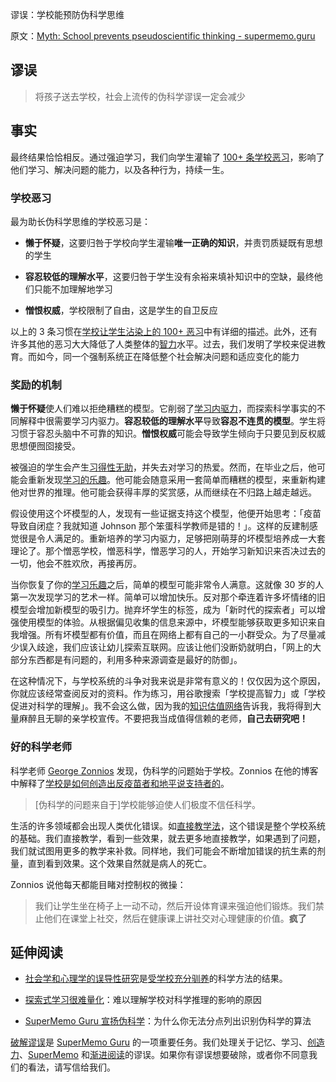 谬误：学校能预防伪科学思维

原文：[Myth: School prevents pseudoscientific thinking - supermemo.guru](https://supermemo.guru/wiki/Myth:_School_prevents_pseudoscientific_thinking)

## 谬误

> 将孩子送去学校，社会上流传的伪科学谬误一定会减少

## 事实

最终结果恰恰相反。通过强迫学习，我们向学生灌输了 [100+ 条学校恶习](https://supermemo.guru/wiki/100_bad_school_habits)，影响了他们学习、解决问题的能力，以及各种行为，持续一生。

### 学校恶习

最为助长伪科学思维的学校恶习是：

- **懒于怀疑**，这要归咎于学校向学生灌输**唯一正确的知识**，并责罚质疑既有思想的学生

- **容忍较低的理解水平**，这要归咎于学生没有余裕来填补知识中的空缺，最终他们只能不加理解地学习

- **憎恨权威**，学校限制了自由，这是学生的自卫反应

以上的 3 条习惯在[学校让学生沾染上的 100+ 恶习](https://supermemo.guru/wiki/100_bad_habits_learned_at_school)中有详细的描述。此外，还有许多其他的恶习大大降低了人类整体的[智力](https://supermemo.guru/wiki/Intelligence)水平。过去，我们发明了学校来促进教育。而如今，同一个强制系统正在降低整个社会解决问题和适应变化的能力

### 奖励的机制

**懒于怀疑**使人们难以拒绝糟糕的模型。它削弱了[学习内驱力](https://supermemo.guru/wiki/Learn_drive)，而探索科学事实的不同解释中很需要学习内驱力。**容忍较低的理解水平**导致**容忍不连贯的模型**。学生将习惯于容忍头脑中不可靠的知识。**憎恨权威**可能会导致学生倾向于只要见到反权威思想便囫囵接受。

被强迫的学生会产生[习得性无助](https://supermemo.guru/wiki/Learned_helplessness)，并失去对学习的热爱。然而，在毕业之后，他可能会重新发现[学习的乐趣](https://supermemo.guru/wiki/Pleasure_of_learning)。他可能会随意采用一套简单而糟糕的模型，来重新构建他对世界的推理。他可能会获得丰厚的奖赏感，从而继续在不归路上越走越远。

假设使用这个坏模型的人，发现有一些证据支持这个模型，他便开始思考：「疫苗导致自闭症？我就知道 Johnson 那个笨蛋科学教师是错的！」。这样的反建制感觉很是令人满足的。重新培养的学习内驱力，足够把刚萌芽的坏模型培养成一大套理论了。那个憎恶学校，憎恶科学，憎恶学习的人，开始学习新知识来否决过去的一切，他会不胜欢欣，再接再厉。

当你恢复了你的[学习乐趣](https://supermemo.guru/wiki/Pleasure_of_learning)之后，简单的模型可能非常令人满意。这就像 30 岁的人第一次发现学习的艺术一样。简单可以增加快乐。反对那个牵连着许多坏情绪的旧模型会增加新模型的吸引力。抛弃坏学生的标签，成为「新时代的探索者」可以增强使用模型的体验。从根据偏见收集的信息来源中，坏模型能够获取更多知识来自我增强。所有坏模型都有价值，而且在网络上都有自己的一小群受众。为了尽量减少误入歧途，我们应该让幼儿探索互联网。应该让他们没断奶就明白，「网上的大部分东西都是有问题的，利用多种来源调查是最好的防御」。

在这种情况下，与学校系统的斗争对我来说是非常有意义的！仅仅因为这个原因，你就应该经常查阅反对的资料。作为练习，用谷歌搜索「学校提高智力」或「学校促进对科学的理解」。我不会这么做，因为我的[知识估值网络](https://supermemo.guru/wiki/Knowledge_valuation_network)告诉我，我将得到大量麻醉且无聊的亲学校宣传。不要把我当成值得信赖的老师，**自己去研究吧！**

### 好的科学老师

科学老师 [George Zonnios](https://supermemo.guru/wiki/George_Zonnios) 发现，伪科学的问题始于学校。Zonnios 在他的博客中解释了[学校是如何创造出反疫苗者和地平说支持者的](https://georgios.blog/how-create-anti-vaxxers-and-flat-earthers/)。

> [伪科学的问题来自于]学校能够迫使人们极度不信任科学。

生活的许多领域都会出现人类优化错误。如[直接教学法](https://supermemo.guru/wiki/Direct_instruction)，这个错误是整个学校系统的基础。我们直接教学，看到一些效果，就去更多地直接教学，如果遇到了问题，我们就试图用更多的教学来补救。同样地，我们可能会不断增加错误的抗生素的剂量，直到看到效果。这个效果自然就是病人的死亡。

Zonnios 说他每天都能目睹对控制权的微操：

> 我们让学生坐在椅子上一动不动，然后开设体育课来强迫他们锻炼。我们禁止他们在课堂上社交，然后在健康课上讲社交对心理健康的价值。**疯了**

## 延伸阅读

- [社会学和心理学的误导性研究](https://supermemo.guru/wiki/Misleading_research_in_sociology_and_psychology)是[受学校充分驯养](https://supermemo.guru/wiki/Well-schooled)的科学方法的结果。

- [探索式学习很难量化](https://supermemo.guru/wiki/Discovery_learning_is_hard_to_measure)：难以理解学校对科学推理的影响的原因

- [SuperMemo Guru 宣扬伪科学](https://supermemo.guru/wiki/SuperMemo_Guru_promotes_pseudoscience)：为什么你无法分点列出识别伪科学的算法

[破解谬误](https://supermemo.guru/wiki/Myths)是 [SuperMemo Guru](https://supermemo.guru/wiki/SuperMemo_Guru) 的一项重要任务。我们处理关于记忆、学习、[创造力](https://supermemo.guru/wiki/Creativity)、[SuperMemo](https://supermemo.guru/wiki/SuperMemo) 和[渐进阅读](https://supermemo.guru/wiki/Incremental_reading)的谬误。如果你有谬误想要破除，或者你不同意我们的看法，请写信给我们。